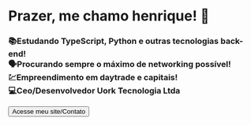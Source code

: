 ###
<link href="https://uork.org/css/uork-cdn19.css" rel="stylesheet"> 
<h1>Prazer, me chamo henrique! 🙂</h1>

<h3>📚Estudando TypeScript, Python e outras tecnologias back-end!<br>🗣Procurando sempre o máximo de networking possível!<br>💹Empreendimento em daytrade e capitais!<br>💻Ceo/Desenvolvedor Uork Tecnologia Ltda</h3> 
<button onclick="window.location.href='https://www.henriquechamon.com'">Acesse meu site/Contato</button>

